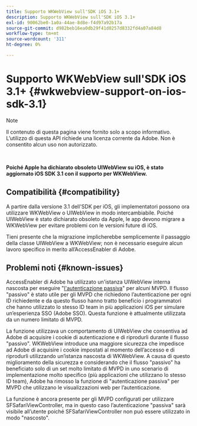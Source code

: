 ```yaml
---
title: Supporto WKWebView sull'SDK iOS 3.1+
description: Supporto WKWebView sull'SDK iOS 3.1+
exl-id: 90062be0-1a0a-44ae-8d8e-f4d97a92b17a
source-git-commit: d982beb16ea0db29f41d0257d8332fd4a07a84d8
workflow-type: tm+mt
source-wordcount: '311'
ht-degree: 0%

---
```


# Supporto WKWebView sull&#39;SDK iOS 3.1+ {#wkwebview-support-on-ios-sdk-3.1}

>[!NOTE]
>
>Il contenuto di questa pagina viene fornito solo a scopo informativo. L’utilizzo di questa API richiede una licenza corrente da Adobe. Non è consentito alcun uso non autorizzato.

</br>

**Poiché Apple ha dichiarato obsoleto UIWebView su iOS, è stato aggiornato iOS SDK 3.1 con il supporto per WKWebView.**

## Compatibilità {#compatibility}

A partire dalla versione 3.1 dell&#39;SDK per iOS, gli implementatori possono ora utilizzare WKWebView o UIWebView in modo intercambiabile. Poiché UIWebView è stato dichiarato obsoleto da Apple, le app devono migrare a WKWebView per evitare problemi con le versioni future di iOS.

Tieni presente che la migrazione implicherebbe semplicemente il passaggio della classe UIWebView a WKWebView; non è necessario eseguire alcun lavoro specifico in merito all’AccessEnabler di Adobe.

## Problemi noti {#known-issues}

AccessEnabler di Adobe ha utilizzato un&#39;istanza UIWebView interna nascosta per eseguire &quot;[l&#39;autenticazione passiva](/help/authentication/integration-guide-programmers/features-standard/sso-access/sso-passive-authn.md)&quot; per alcuni MVPD. Il flusso &quot;passivo&quot; è stato utile per gli MVPD che richiedono l’autenticazione per ogni ID richiedente e da questo flusso hanno tratto beneficio i programmatori che hanno utilizzato lo stesso ID team in più applicazioni iOS per simulare un’esperienza SSO (Adobe SSO). Questa funzione è attualmente utilizzata da un numero limitato di MVPD.

La funzione utilizzava un comportamento di UIWebView che consentiva ad Adobe di acquisire i cookie di autenticazione e di riprodurli durante il flusso &quot;passivo&quot;. WKWebView introduce una maggiore sicurezza che impedisce ad Adobe di acquisire i cookie impostati al momento dell’accesso e di riprodurli utilizzando un’istanza nascosta di WKWebView. A causa di questo miglioramento della sicurezza e considerando che il flusso &quot;passivo&quot; ha beneficiato solo di un set molto limitato di MVPD in uno scenario di implementazione molto specifico (più applicazioni che utilizzano lo stesso ID team), Adobe ha rimosso la funzione di &quot;autenticazione passiva&quot; per MVPD che utilizzano le visualizzazioni web per l’autenticazione.

La funzione è ancora presente per gli MVPD configurati per utilizzare SFSafariViewController, ma in questo caso l’autenticazione &quot;passiva&quot; sarà visibile all’utente poiché SFSafariViewController non può essere utilizzato in modo &quot;nascosto&quot;.
